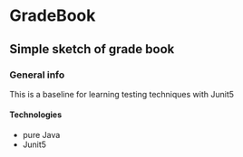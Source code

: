 # GradeBook
## Simple sketch of grade book 
### General info
This is a baseline for learning testing techniques with Junit5
#### Technologies
* pure Java
* Junit5
